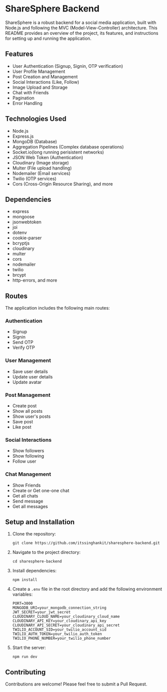 # ShareSphere Backend

ShareSphere is a robust backend for a social media application, built with Node.js and following the MVC (Model-View-Controller) architecture. This README provides an overview of the project, its features, and instructions for setting up and running the application.

## Features

- User Authentication (Signup, Signin, OTP verification)
- User Profile Management
- Post Creation and Management
- Social Interactions (Like, Follow)
- Image Upload and Storage
- Chat with Friends
- Pagination
- Error Handling

## Technologies Used

- Node.js
- Express.js
- MongoDB (Database)
- Aggregation Pipelines (Complex database operations)
- Socket.io(long running perisistent networks)
- JSON Web Token (Authentication)
- Cloudinary (Image storage)
- Multer (File upload handling)
- Nodemailer (Email services)
- Twilio (OTP services)
- Cors (Cross-Origin Resource Sharing), and more

## Dependencies

- express
- mongoose
- jsonwebtoken
- joi
- dotenv
- cookie-parser
- bcryptjs
- cloudinary
- multer
- cors
- nodemailer
- twilio
- brcypt
- http-errors, and more

## Routes

The application includes the following main routes:

### Authentication

- Signup
- Signin
- Send OTP
- Verify OTP

### User Management

- Save user details
- Update user details
- Update avatar

### Post Management

- Create post
- Show all posts
- Show user's posts
- Save post
- Like post

### Social Interactions

- Show followers
- Show following
- Follow user

### Chat Management

- Show Friends
- Create or Get one-one chat
- Get all chats
- Send message
- Get all messages

## Setup and Installation

1. Clone the repository:

   ```
   git clone https://github.com/itssinghankit/sharesphere-backend.git
   ```

2. Navigate to the project directory:

   ```
   cd sharesphere-backend
   ```

3. Install dependencies:

   ```
   npm install
   ```

4. Create a `.env` file in the root directory and add the following environment variables:

   ```
   PORT=3000
   MONGODB_URI=your_mongodb_connection_string
   JWT_SECRET=your_jwt_secret
   CLOUDINARY_CLOUD_NAME=your_cloudinary_cloud_name
   CLOUDINARY_API_KEY=your_cloudinary_api_key
   CLOUDINARY_API_SECRET=your_cloudinary_api_secret
   TWILIO_ACCOUNT_SID=your_twilio_account_sid
   TWILIO_AUTH_TOKEN=your_twilio_auth_token
   TWILIO_PHONE_NUMBER=your_twilio_phone_number
   ```

5. Start the server:
   ```
   npm run dev
   ```

## Contributing

Contributions are welcome! Please feel free to submit a Pull Request.
